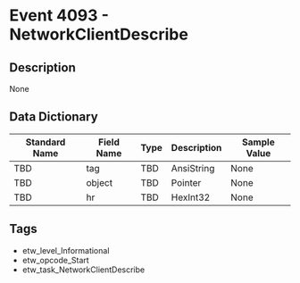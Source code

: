 # Event 4093 - NetworkClientDescribe

## Description
None

## Data Dictionary
|Standard Name|Field Name|Type|Description|Sample Value|
|---|---|---|---|---|
|TBD|tag|TBD|AnsiString|None|None|
|TBD|object|TBD|Pointer|None|None|
|TBD|hr|TBD|HexInt32|None|None|

## Tags
* etw_level_Informational
* etw_opcode_Start
* etw_task_NetworkClientDescribe
